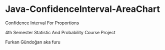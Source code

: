 # Java-ConfidenceInterval-AreaChart

Confidence Interval For Proportions

4th Semester Statistic And Probability Course Project

Furkan Gündoğan aka furu
